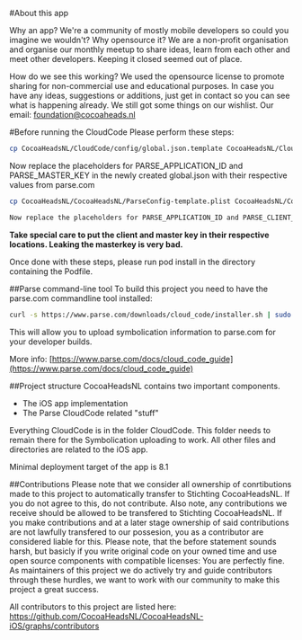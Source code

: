 #About this app

Why an app? We're a community of mostly mobile developers so could you imagine we wouldn't? 
Why opensource it? We are a non-profit organisation and organise our monthly meetup to share ideas, learn from each other and meet other developers. Keeping it closed seemed out of place.

How do we see this working?
We used the opensource license to promote sharing for non-commercial use and educational purposes. In case you have any ideas, suggestions or additions, just get in contact so you can see what is happening already. We still got some things on our wishlist. Our email: foundation@cocoaheads.nl

#Before running the CloudCode
Please perform these steps:

```bash
cp CocoaHeadsNL/CloudCode/config/global.json.template CocoaHeadsNL/CloudCode/config/global.json
```
Now replace the placeholders for PARSE_APPLICATION_ID and PARSE_MASTER_KEY in the newly created global.json with their respective values from parse.com

```bash
cp CocoaHeadsNL/CocoaHeadsNL/ParseConfig-template.plist CocoaHeadsNL/CocoaHeadsNL/ParseConfig.plist

Now replace the placeholders for PARSE_APPLICATION_ID and PARSE_CLIENT_KEY in the newly created ParseConfig.plist with their respective values from parse.com
```
**Take special care to put the client and master key in their respective locations. Leaking the masterkey is very bad.**

Once done with these steps, please run pod install in the directory containing the Podfile.

##Parse command-line tool
To build this project you need to have the parse.com commandline tool installed:
```bash
curl -s https://www.parse.com/downloads/cloud_code/installer.sh | sudo /bin/bash
```
This will allow you to upload symbolication information to parse.com for your developer builds.

More info: [https://www.parse.com/docs/cloud_code_guide](https://www.parse.com/docs/cloud_code_guide)

##Project structure
CocoaHeadsNL contains two important components.

- The iOS app implementation
- The Parse CloudCode related "stuff"

Everything CloudCode is in the folder CloudCode. This folder needs to remain there for the Symbolication uploading to work. All other files and directories are related to the iOS app.

Minimal deployment target of the app is 8.1

##Contributions
Please note that we consider all ownership of conrtibutions made to this project to automatically transfer to Stichting CocoaHeadsNL. If you do not agree to this, do not contribute. Also note, any contributions we receive should be allowed to be transfered to Stichting CocoaHeadsNL. If you make contributions and at a later stage ownership of said contributions are not lawfully transfered to our possesion, you as a contributor are considered liable for this. Please note, that the before statement sounds harsh, but basicly if you write original code on your owned time and use open source components with compatible licenses: You are perfectly fine. As maintainers of this project we do actively try and guide contributors through these hurdles, we want to work with our community to make this project a great success.

All contributors to this project are listed here: https://github.com/CocoaHeadsNL/CocoaHeadsNL-iOS/graphs/contributors